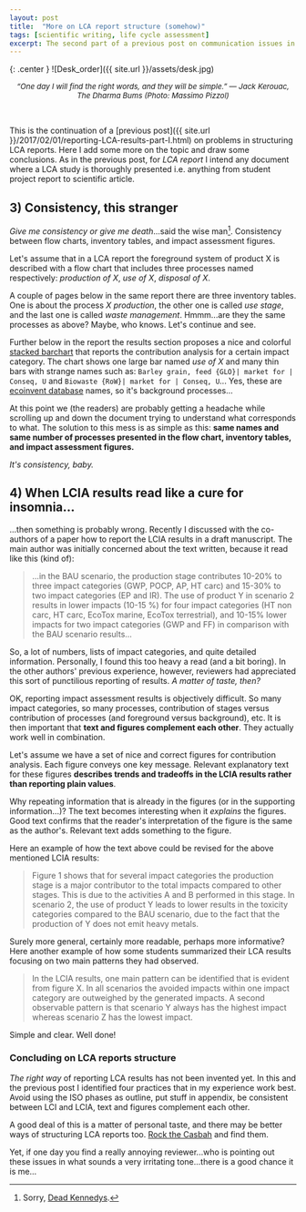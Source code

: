 ```yaml
---
layout: post
title:  "More on LCA report structure (somehow)"
tags: [scientific writing, life cycle assessment]
excerpt: The second part of a previous post on communication issues in LCA.
---
```



{: .center }
![Desk_order]({{ site.url }}/assets/desk.jpg)
<center><i><font size="2"> “One day I will find the right words, and they will be simple.”
― Jack Kerouac, The Dharma Bums (Photo: Massimo Pizzol)</font></i></center>

&nbsp;

This is the continuation of a [previous post]({{ site.url }}/2017/02/01/reporting-LCA-results-part-I.html) on problems in structuring LCA reports. Here I add some more on the topic and draw some conclusions. As in the previous post, for _LCA report_ I intend any document where a LCA study is thoroughly presented i.e. anything from student project report to scientific article.

## 3) Consistency, this stranger

_Give me consistency or give me death_...said the wise man[^1]. Consistency between flow charts, inventory tables, and impact assessment figures.

Let's assume that in a LCA report the foreground system of product X is described with a flow chart that includes three processes named respectively: _production of X_, _use of X_, _disposal of X_.

A couple of pages below in the same report there are three inventory tables. One is about the process _X production_, the other one is called _use stage_, and the last one is called _waste management_. Hmmm...are they the same processes as above? Maybe, who knows. Let's continue and see.

Further below in the report the results section proposes a nice and colorful [stacked barchart](https://en.wikipedia.org/wiki/Bar_chart) that reports the contribution analysis for a certain impact category. The chart shows one large bar named _use of X_ and many thin bars with strange names such as: `Barley grain, feed {GLO}| market for | Conseq, U` and `Biowaste {RoW}| market for | Conseq, U`... Yes, these are [ecoinvent database](http://www.ecoinvent.org/database/database.html) names, so it's background processes...

At this point we (the readers) are probably getting a headache while scrolling up and down the document trying to understand what corresponds to what. The solution to this mess is as simple as this: **same names and same number of processes presented in the flow chart, inventory tables, and impact assessment figures.**

 _It's consistency, baby._    


## 4) When LCIA results read like a cure for insomnia...

...then something is probably wrong. Recently I discussed with the co-authors of a paper how to report the LCIA results in a draft manuscript. The main author was initially concerned about the text written, because it read like this (kind of):

> ...in the BAU scenario, the production stage contributes 10-20% to three impact categories (GWP, POCP, AP, HT carc) and 15-30% to two impact categories (EP and IR). The use of product Y in scenario 2 results in lower impacts (10-15 %) for four impact categories (HT non carc, HT carc, EcoTox marine, EcoTox terrestrial), and 10-15% lower impacts for two impact categories (GWP and FF) in comparison with the BAU scenario results...

So, a lot of numbers, lists of impact categories, and quite detailed information. Personally, I found this too heavy a read (and a bit boring). In the other authors' previous experience, however, reviewers had appreciated this sort of punctilious reporting of results. _A matter of taste, then?_

OK, reporting impact assessment results is objectively difficult. So many impact categories, so many processes, contribution of stages versus contribution of processes (and foreground versus background), etc. It is then important that **text and figures complement each other**. They actually work well in combination.

Let's assume we have a set of nice and correct figures for contribution analysis. Each figure conveys one key message. Relevant explanatory text for these figures **describes trends and tradeoffs in the LCIA results rather than reporting plain values**.

Why repeating information that is already in the figures (or in the supporting information...)? The text becomes interesting when it _explains_ the figures. Good text confirms that the reader's interpretation of the figure is the same as the author's. Relevant text adds something to the figure.

Here an example of how the text above could be revised for the above mentioned LCIA results:

> Figure 1 shows that for several impact categories the production stage is a major contributor to the total impacts compared to other stages. This is due to the activities A and B performed in this stage. In scenario 2, the use of product Y leads to lower results in the toxicity categories compared to the BAU scenario, due to the fact that the production of Y does not emit heavy metals.

Surely more general, certainly more readable, perhaps more informative? Here another example of how some students summarized their LCA results focusing on two main patterns they had observed.

> In the LCIA results, one main pattern can be identified that is evident from figure X. In all scenarios the  avoided impacts within one impact category are outweighed by the generated impacts. A second observable pattern is that scenario Y always has the highest impact whereas scenario Z has the lowest impact.

Simple and clear. Well done!

### Concluding on LCA reports structure

_The right way_ of reporting LCA results has not been invented yet. In this and the previous post I identified four practices that in my experience work best. Avoid using the ISO phases as outline, put stuff in appendix, be consistent between LCI and LCIA, text and figures complement each other.

A good deal of this is a matter of personal taste, and there may be better ways of structuring LCA reports too. [Rock the Casbah](http://www.urbandictionary.com/define.php?term=Rock%20the%20Casbah) and find them.

Yet, if one day you find a really annoying reviewer...who is pointing out these issues in what sounds a very irritating tone...there is a good chance it is me...


[^1]: Sorry, [Dead Kennedys](https://en.wikipedia.org/wiki/Give_Me_Convenience_or_Give_Me_Death).
